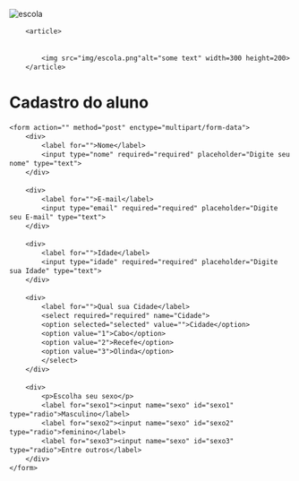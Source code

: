 <!DOCTYPE html>
![escola](https://user-images.githubusercontent.com/75374274/101360653-b3e28880-387c-11eb-875f-34d015ded3ba.png)
<html>
<head>
	<meta charset="utf-8">
	<title>Cadastro Escolar</title>
  
		<article>


			<img src="img/escola.png"alt="some text" width=300 height=200>
		</article>
	

</head>
<body>
	<h1>Cadastro do aluno</h1>
	
	<form action="" method="post" enctype="multipart/form-data">
		<div>
			<label for="">Nome</label>
			<input type="nome" required="required" placeholder="Digite seu nome" type="text">
		</div>

		<div>
			<label for="">E-mail</label>
			<input type="email" required="required" placeholder="Digite seu E-mail" type="text">
		</div>

		<div>
			<label for="">Idade</label>
			<input type="idade" required="required" placeholder="Digite sua Idade" type="text">
		</div>

		<div>
			<label for="">Qual sua Cidade</label>
			<select required="required" name="Cidade">
			<option selected="selected" value="">Cidade</option>
			<option value="1">Cabo</option>
			<option value="2">Recefe</option>
			<option value="3">Olinda</option>
			</select>
		</div>

		<div>
			<p>Escolha seu sexo</p>
			<label for="sexo1"><input name="sexo" id="sexo1" type="radio">Masculino</label>
			<label for="sexo2"><input name="sexo" id="sexo2" type="radio">feminino</label>
			<label for="sexo3"><input name="sexo" id="sexo3" type="radio">Entre outros</label>
		</div>
	</form>

	
